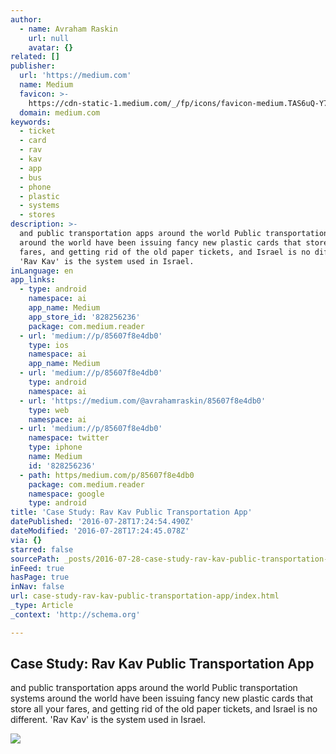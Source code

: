 ```yaml
---
author:
  - name: Avraham Raskin
    url: null
    avatar: {}
related: []
publisher:
  url: 'https://medium.com'
  name: Medium
  favicon: >-
    https://cdn-static-1.medium.com/_/fp/icons/favicon-medium.TAS6uQ-Y7kcKgi0xjcYHXw.ico
  domain: medium.com
keywords:
  - ticket
  - card
  - rav
  - kav
  - app
  - bus
  - phone
  - plastic
  - systems
  - stores
description: >-
  and public transportation apps around the world Public transportation systems
  around the world have been issuing fancy new plastic cards that store all your
  fares, and getting rid of the old paper tickets, and Israel is no different.
  'Rav Kav' is the system used in Israel.
inLanguage: en
app_links:
  - type: android
    namespace: ai
    app_name: Medium
    app_store_id: '828256236'
    package: com.medium.reader
  - url: 'medium://p/85607f8e4db0'
    type: ios
    namespace: ai
    app_name: Medium
  - url: 'medium://p/85607f8e4db0'
    type: android
    namespace: ai
  - url: 'https://medium.com/@avrahamraskin/85607f8e4db0'
    type: web
    namespace: ai
  - url: 'medium://p/85607f8e4db0'
    namespace: twitter
    type: iphone
    name: Medium
    id: '828256236'
  - path: https/medium.com/p/85607f8e4db0
    package: com.medium.reader
    namespace: google
    type: android
title: 'Case Study: Rav Kav Public Transportation App'
datePublished: '2016-07-28T17:24:54.490Z'
dateModified: '2016-07-28T17:24:45.078Z'
via: {}
starred: false
sourcePath: _posts/2016-07-28-case-study-rav-kav-public-transportation-app.md
inFeed: true
hasPage: true
inNav: false
url: case-study-rav-kav-public-transportation-app/index.html
_type: Article
_context: 'http://schema.org'

---
```

<article style=""><h1>Case Study: Rav Kav Public Transportation App</h1><p>and public transportation apps around the world Public transportation systems around the world have been issuing fancy new plastic cards that store all your fares, and getting rid of the old paper tickets, and Israel is no different. 'Rav Kav' is the system used in Israel.</p><img src="https://cdn-images-1.medium.com/max/2000/1*MvxoZZioULjQ0K1jIHp8vw.jpeg" /></article>